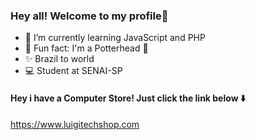 ### Hey all! Welcome to my profile👋

- 📖 I’m currently learning JavaScript and PHP
- 👻 Fun fact: I'm a Potterhead 🦉
- ✨ Brazil to world
- 💻 Student at SENAI-SP
  
#### Hey i have a Computer Store! Just click the link below ⬇️
https://www.luigitechshop.com
